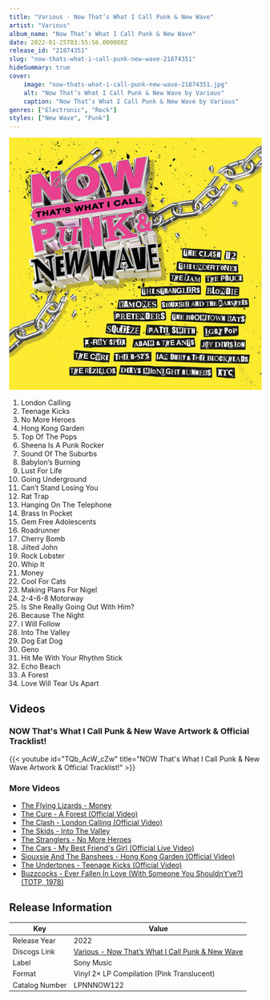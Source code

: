 ```yaml
---
title: "Various - Now That’s What I Call Punk & New Wave"
artist: "Various"
album_name: "Now That’s What I Call Punk & New Wave"
date: 2022-01-25T03:55:56.000000Z
release_id: "21874351"
slug: "now-thats-what-i-call-punk-new-wave-21874351"
hideSummary: true
cover:
    image: "now-thats-what-i-call-punk-new-wave-21874351.jpg"
    alt: "Now That’s What I Call Punk & New Wave by Various"
    caption: "Now That’s What I Call Punk & New Wave by Various"
genres: ["Electronic", "Rock"]
styles: ["New Wave", "Punk"]
---
```


![Now That’s What I Call Punk & New Wave by Various](now-thats-what-i-call-punk-new-wave-21874351.jpg)

<!-- section break -->

1. London Calling
2. Teenage Kicks
3. No More Heroes
4. Hong Kong Garden
5. Top Of The Pops
6. Sheena Is A Punk Rocker
7. Sound Of The Suburbs
8. Babylon’s Burning
9. Lust For Life
10. Going Underground
11. Can’t Stand Losing You
12. Rat Trap
13. Hanging On The Telephone
14. Brass In Pocket
15. Gem Free Adolescents
16. Roadrunner
17. Cherry Bomb
18. Jilted John
19. Rock Lobster
20. Whip It
21. Money
22. Cool For Cats
23. Making Plans For Nigel
24. 2-4-6-8 Motorway
25. Is She Really Going Out With Him?
26. Because The Night
27. I Will Follow
28. Into The Valley
29. Dog Eat Dog
30. Geno
31. Hit Me With Your Rhythm Stick
32. Echo Beach
33. A Forest
34. Love Will Tear Us Apart

<!-- section break -->




## Videos
### NOW That's What I Call Punk & New Wave Artwork & Official Tracklist!
{{< youtube id="TQb_AcW_cZw" title="NOW That's What I Call Punk & New Wave Artwork & Official Tracklist!" >}}<br>

### More Videos

- [The Flying Lizards - Money](https://www.youtube.com/watch?v=E-P2qL3qkzk)
- [The Cure - A Forest (Official Video)](https://www.youtube.com/watch?v=xik-y0xlpZ0)
- [The Clash - London Calling (Official Video)](https://www.youtube.com/watch?v=EfK-WX2pa8c)
- [The Skids - Into The Valley](https://www.youtube.com/watch?v=9udxbvHiqGw)
- [The Stranglers - No More Heroes](https://www.youtube.com/watch?v=2B4bsqYxwo0)
- [The Cars - My Best Friend's Girl (Official Live Video)](https://www.youtube.com/watch?v=RyFo6p6LGkA)
- [Siouxsie And The Banshees - Hong Kong Garden (Official Video)](https://www.youtube.com/watch?v=Y-l9GQJRl9Y)
- [The Undertones - Teenage Kicks (Official Video)](https://www.youtube.com/watch?v=PinCg7IGqHg)
- [Buzzcocks - Ever Fallen In Love (With Someone You Shouldn’t’ve?) (TOTP, 1978)](https://www.youtube.com/watch?v=0Af7ayYIJ9w)


## Release Information
|  Key           | Value                                                |
| ---------------| ---------------------------------------------------- |
| Release Year   | 2022                                   |
| Discogs Link   | [Various - Now That’s What I Call Punk & New Wave](https://www.discogs.com/release/21874351-Various-Now-Thats-What-I-Call-Punk-New-Wave) |
| Label          | Sony Music |
| Format         | Vinyl 2× LP Compilation (Pink Translucent) |
| Catalog Number | LPNNNOW122 |
